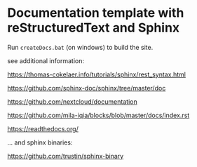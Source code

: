 # Documentation template with **reStructuredText** and Sphinx

Run `createDocs.bat` (on windows) to build the site.  

see additional information:

https://thomas-cokelaer.info/tutorials/sphinx/rest_syntax.html

https://github.com/sphinx-doc/sphinx/tree/master/doc

https://github.com/nextcloud/documentation

https://github.com/mila-iqia/blocks/blob/master/docs/index.rst

https://readthedocs.org/

... and sphinx binaries:

https://github.com/trustin/sphinx-binary
